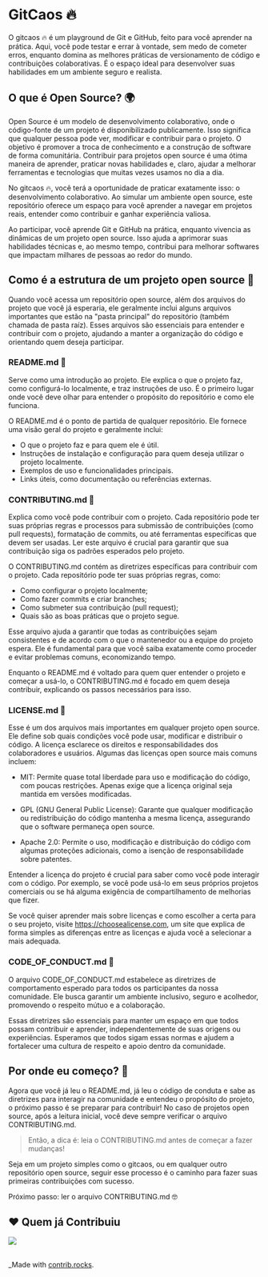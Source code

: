 # GitCaos 🔥

O gitcaos 🔥 é um playground de Git e GitHub, feito para você aprender na prática. Aqui, você pode testar e errar à vontade, sem medo de cometer erros, enquanto domina as melhores práticas de versionamento de código e contribuições colaborativas. É o espaço ideal para desenvolver suas habilidades em um ambiente seguro e realista.

## O que é Open Source? 🌍

Open Source é um modelo de desenvolvimento colaborativo, onde o código-fonte de um projeto é disponibilizado publicamente. Isso significa que qualquer pessoa pode ver, modificar e contribuir para o projeto. O objetivo é promover a troca de conhecimento e a construção de software de forma comunitária. Contribuir para projetos open source é uma ótima maneira de aprender, praticar novas habilidades e, claro, ajudar a melhorar ferramentas e tecnologias que muitas vezes usamos no dia a dia.

No gitcaos 🔥, você terá a oportunidade de praticar exatamente isso: o desenvolvimento colaborativo. Ao simular um ambiente open source, este repositório oferece um espaço para você aprender a navegar em projetos reais, entender como contribuir e ganhar experiência valiosa.

Ao participar, você aprende Git e GitHub na prática, enquanto vivencia as dinâmicas de um projeto open source. Isso ajuda a aprimorar suas habilidades técnicas e, ao mesmo tempo, contribui para melhorar softwares que impactam milhares de pessoas ao redor do mundo.

## Como é a estrutura de um projeto open source 📂

Quando você acessa um repositório open source, além dos arquivos do projeto que você já esperaria, ele geralmente inclui alguns arquivos importantes que estão na "pasta principal" do repositório
(também chamada de pasta raíz). Esses arquivos são essenciais para entender e contribuir com o projeto, ajudando a manter a organização do código e orientando quem deseja participar.

### README.md 📖

Serve como uma introdução ao projeto. Ele explica o que o projeto faz, como configurá-lo localmente, e traz instruções de uso. É o primeiro lugar onde você deve olhar para entender o propósito do repositório e como ele funciona.

O README.md é o ponto de partida de qualquer repositório. Ele fornece uma visão geral do projeto e geralmente inclui:

- O que o projeto faz e para quem ele é útil.
- Instruções de instalação e configuração para quem deseja utilizar o projeto localmente.
- Exemplos de uso e funcionalidades principais.
- Links úteis, como documentação ou referências externas.

### CONTRIBUTING.md 🔨

Explica como você pode contribuir com o projeto. Cada repositório pode ter suas próprias regras e processos para submissão de contribuições (como pull requests), formatação de commits, ou até ferramentas específicas que devem ser usadas. Ler este arquivo é crucial para garantir que sua contribuição siga os padrões esperados pelo projeto.

O CONTRIBUTING.md contém as diretrizes específicas para contribuir com o projeto.
Cada repositório pode ter suas próprias regras, como:

- Como configurar o projeto localmente;
- Como fazer commits e criar branches;
- Como submeter sua contribuição (pull request);
- Quais são as boas práticas que o projeto segue.

Esse arquivo ajuda a garantir que todas as contribuições sejam consistentes e de acordo com o que o mantenedor ou a equipe do projeto espera. Ele é fundamental para que você saiba exatamente como proceder e evitar problemas comuns, economizando tempo.

Enquanto o README.md é voltado para quem quer entender o projeto e começar a usá-lo,
o CONTRIBUTING.md é focado em quem deseja contribuir, explicando os passos necessários
para isso.

### LICENSE.md 💼

Esse é um dos arquivos mais importantes em qualquer projeto open source. Ele define sob quais condições você pode usar, modificar e distribuir o código. A licença esclarece os direitos e responsabilidades dos colaboradores e usuários. Algumas das licenças open source mais comuns incluem:

- MIT: Permite quase total liberdade para uso e modificação do código, com poucas restrições. Apenas exige que a licença original seja mantida em versões modificadas.

- GPL (GNU General Public License): Garante que qualquer modificação ou redistribuição do código mantenha a mesma licença, assegurando que o software permaneça open source.

- Apache 2.0: Permite o uso, modificação e distribuição do código com algumas proteções adicionais, como a isenção de responsabilidade sobre patentes.

Entender a licença do projeto é crucial para saber como você pode interagir com o código. Por exemplo, se você pode usá-lo em seus próprios projetos comerciais ou se há alguma exigência de compartilhamento de melhorias que fizer.

Se você quiser aprender mais sobre licenças e como escolher a certa para o seu projeto, visite <https://choosealicense.com>, um site que explica de forma simples as diferenças entre as licenças e ajuda você a selecionar a mais adequada.

### CODE_OF_CONDUCT.md 📖

O arquivo CODE_OF_CONDUCT.md estabelece as diretrizes de comportamento esperado para todos os participantes da nossa comunidade. Ele busca garantir um ambiente inclusivo, seguro e acolhedor, promovendo o respeito mútuo e a colaboração.

Essas diretrizes são essenciais para manter um espaço em que todos possam contribuir e aprender, independentemente de suas origens ou experiências. Esperamos que todos sigam essas normas e ajudem a fortalecer uma cultura de respeito e apoio dentro da comunidade.

## Por onde eu começo? 🚦

Agora que você já leu o README.md, já leu o código de conduta e sabe as diretrizes para interagir na comunidade e entendeu o propósito do projeto, o próximo passo é se preparar para contribuir! No caso de projetos open source, após a leitura inicial, você deve sempre verificar o arquivo CONTRIBUTING.md.

> Então, a dica é: leia o CONTRIBUTING.md antes de começar a fazer mudanças!

Seja em um projeto simples como o gitcaos, ou em qualquer outro repositório open source, seguir esse processo é o caminho para fazer suas primeiras contribuições com sucesso.

Próximo passo: ler o arquivo CONTRIBUTING.md 🤓

## ❤️ Quem já Contribuiu

<a href="https://github.com/cumbucadev/gitcaos/graphs/contributors">
  <img src="https://contrib.rocks/image?repo=cumbucadev/gitcaos" />
</a></br></br>

_Made with [contrib.rocks](https://contrib.rocks).